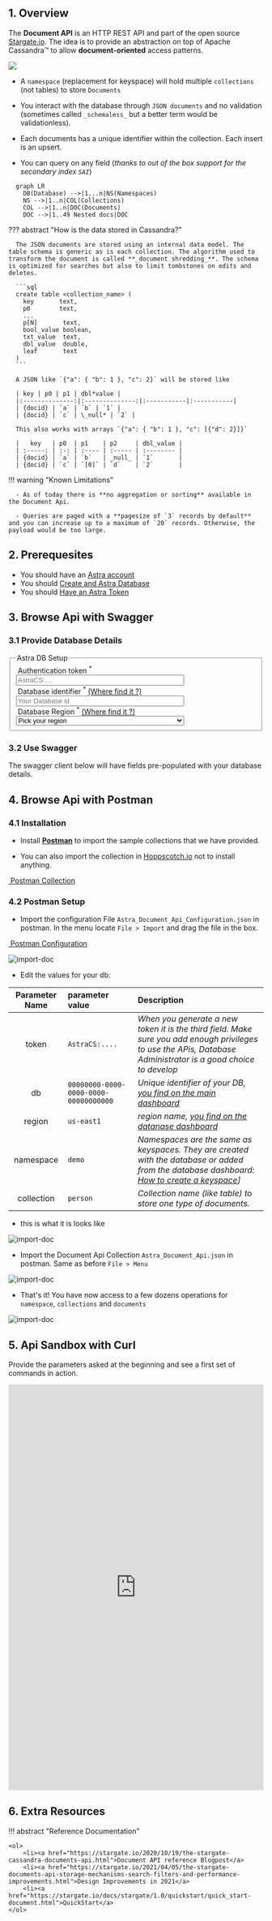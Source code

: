 <link rel="stylesheet" href="https://maxcdn.bootstrapcdn.com/font-awesome/4.6.1/css/font-awesome.min.css">
<link rel="stylesheet" type="text/css" href="../../../../assets/stylesheets/formbase.min.css">

<link rel="stylesheet" type="text/css" href="https://unpkg.com/swagger-ui-dist@3.25.1/swagger-ui.css">
<script src="https://unpkg.com/swagger-ui-dist@3.25.1/swagger-ui-standalone-preset.js"></script>
<script src="https://unpkg.com/swagger-ui-dist@3.25.1/swagger-ui-bundle.js"></script>
<script src="../../../../assets/javascripts/swagger-sandbox.js"></script>

## 1. Overview

The **Document API** is an HTTP REST API and part of the open source [Stargate.io](https://stargate.io/). The idea is to provide an abstraction on top of Apache Cassandra™ to allow **document-oriented** access patterns.

<img src="../../../../img/stargate-api-doc/architecture.png" />

- A `namespace` (replacement for keyspace) will hold multiple `collections` (not tables) to store `Documents`

- You interact with the database through `JSON documents` and no validation (sometimes called `_schemaless_` but a better term would be validationless).

- Each documents has a unique identifier within the collection. Each insert is an upsert.

- You can query on any field (_thanks to out of the box support for the secondary index `SAI`_)

```mermaid
  graph LR
    DB(Database) -->|1...n|NS(Namespaces)
    NS -->|1..n|COL(Collections)
    COL -->|1..n|DOC(Documents)
    DOC -->|1..49 Nested docs|DOC
```

??? abstract "How is the data stored in Cassandra?"

      The JSON documents are stored using an internal data model. The table schema is generic as is each collection. The algorithm used to transform the document is called **_document shredding_**. The schema is optimized for searches but also to limit tombstones on edits and deletes.

      ```sql
      create table <collection_name> (
        key       text,
        p0        text,
        ...
        p[N]       text,
        bool_value boolean,
        txt_value  text,
        dbl_value  double,
        leaf       text
      )
      ```

      A JSON like `{"a": { "b": 1 }, "c": 2}` will be stored like

      | key | p0 | p1 | dbl*value |
      |:--------------:|:--------------:|:-----------|:-----------|
      | {docid} | `a` | `b` | `1` |
      | {docid} | `c` | \_null* | `2` |

      This also works with arrays `{"a": { "b": 1 }, "c": [{"d": 2}]}`

      |   key   | p0  | p1    | p2     | dbl_value |
      | :-----: | :-: | :---- | :----- | :-------- |
      | {docid} | `a` | `b`   | _null_ | `1`       |
      | {docid} | `c` | `[0]` | `d`    | `2`       |

!!! warning "Known Limitations"

      - As of today there is **no aggregation or sorting** available in the Document Api.

      - Queries are paged with a **pagesize of `3` records by default** and you can increase up to a maximum of `20` records. Otherwise, the payload would be too large.

## 2. Prerequesites

- You should have an [Astra account](http://astra.datastax.com/)
- You should [Create and Astra Database](/pages/astra/create-instance/)
- You should [Have an Astra Token](/pages/astra/create-token/)

## 3. Browse Api with Swagger

### 3.1 Provide Database Details

<fieldset>
<legend>Astra DB Setup</legend>
<label class="label" for="astra_token"><i class="fa fa-key"></i> &nbsp;Authentication token&nbsp;<sup>*</sup></label>
<span id="astra_token_errors" style="color:red;font-style:italic;"></span>
<br/>
<input class="input" id="astra_token" name="astra_token" type="text" placeholder="AstraCS:...." style="width:70%">

<!-- Waiting for the Devops API to Allow CORS
<input type="submit"
       class="md-button button-primary float-right" value="Lookup Databases"
       onclick="dbSelectorListDatabases(document.getElementById('astra_token').value)" />
-->

<div id="block_astra_db">
  <label class="label" for="astra_db"><i class="fa fa-database"></i> &nbsp;Database identifier&nbsp;<sup>*</sup> <a href="/pages/astra/faq/#where-should-i-find-a-database-identifier">(Where find it ?)</a></label>
  <span id="astra_db_errors" style="color:red;font-style:italic;"></span>
  <br/>
  <input class="input" id="astra_db" name="astra_token" type="text" placeholder="Your Database id" style="width:70%">
</div>

<div id="block_astra_region">
  <label class="label" for="astra_region"><i class="fa fa-map"></i> &nbsp;Database Region&nbsp;<sup>*</sup>  <a href="/pages/astra/faq/#where-should-i-find-a-database-region-name">(Where find it ?)</a></label>
   <span id="astra_region_errors" style="color:red;font-style:italic;"></span>
  <br/>
  <select class="select" id="astra_region" 
    name="astra_region" style="width:70%" 
    onchange="dbSelectorShowKeyspaces(
      document.getElementById('astra_token').value, 
      document.getElementById('astra_db').value, 
      document.getElementById('astra_region').value)">
    <option selected disabled>Pick your region</option>
    <optgroup label="Google Cloud Platform">
      <option value="asia-south1">(GCP) asia-south1</option>
      <option value="europe-west1">(GCP) europe-west1</option>
      <option value="europe-west2">(GCP) europe-west2 </option>
      <option value="northamerica-northeast1">(GCP) northamerica-northeast1</option>
      <option value="southamerica-east1">(GCP) southamerica-east1</option>
      <option value="us-central1">(GCP) us-central1</option>
      <option value="us-east1">(GCP) us-east1</option>
      <option value="us-east4">(GCP) us-east4</option>
      <option value="us-west1">(GCP) us-west1</option>
    </optgroup>
    <optgroup label="AWS">
      <option value="ap-southeast-1">(AWS) ap-southeast-1</option>
      <option value="eu-central-1">(AWS) eu-central-1</option>
      <option value="eu-west-1">(AWS) eu-west-1</option>
      <option value="us-east-1">(AWS) us-east-1</option>
      <option value="us-east-2">(AWS) us-east-2</option>
      <option value="us-west-2">(AWS) us-west-2</option>
    </optgroup>
    <optgroup label="Azure">
      <option value="northeurope">(Azure) northeurope</option>
      <option value="westeurope">(Azure) westeurope</option>
      <option value="eastus">(Azure) eastus</option>
      <option value="eastus2">(Azure) eastus2</option>
      <option value="southcentralus">(Azure) southcentralus</option>
      <option value="westus2">(Azure) westus2</option>
      <option value="canadacentral">(Azure) canadacentral</option>
      <option value="brazilsouth">(Azure) brazilsouth</option>
      <option value="centralindia">(Azure) centralindia</option>
      <option value="australiaeast">(Azure) australiaeast</option>
    </optgroup>
  </select>
</div>

<div id="dbselector_errors" style="color:red;font-style:italic;"></div>

<div id="block_astra_namespace" >
</div>

</fieldset>

### 3.2 Use Swagger

The swagger client below will have fields pre-populated with your database details.

<div id="swagger-ui"></div>

<script>

function setupSwagger() {
  window.ui = SwaggerUIBundle({
    url: "../swagger-api-document.json",
    dom_id: '#swagger-ui',
    presets: [
      SwaggerUIBundle.presets.apis,
      SwaggerUIStandalonePreset
    ],
    plugins: [
      UrlMutatorPlugin
    ],
    layout: "StandaloneLayout",
    onComplete: () => {
       dbSelectorBuildStargateEndpoint('ASTRA_DB_ID', 'ASTRA_DB_REGION')
    } 
  });
  document.querySelector(".topbar").hidden=true;
  // Add the populate field function Hook.
  setTimeout(hookSwagger, 100);
}

window.onload = setupSwagger;
  
</script>

## 4. Browse Api with Postman

### 4.1 Installation

- Install **[Postman](https://www.postman.com/downloads/)** to import the sample collections that we have provided.

- You can also import the collection in [Hoppscotch.io](https://hoppscotch.io/) not to install anything.

<a href="../../../../assets/attachments/postman/Astra_Document_Api.json" class="md-button">
  <i class="fa fa-download" ></i>&nbsp;Postman Collection
</a>

### 4.2 Postman Setup

- Import the configuration File `Astra_Document_Api_Configuration.json` in postman. In the menu locate `File > Import` and drag the file in the box.

<a href="../../../../assets/attachments/postman/Astra_Document_Api_Configuration.json" class="md-button">
  <i class="fa fa-download" ></i>&nbsp;Postman Configuration
</a>

![import-doc](../../../../img/postman/docapi-conf-import.png)

- Edit the values for your db:

| Parameter Name | parameter value                       | Description                                                                                                                                                                                                                          |
| :------------: | :------------------------------------ | :----------------------------------------------------------------------------------------------------------------------------------------------------------------------------------------------------------------------------------- |
|     token      | `AstraCS:....`                        | _When you generate a new token it is the third field. Make sure you add enough privileges to use the APis, Database Administrator is a good choice to develop_                                                                       |
|       db       | `00000000-0000-0000-0000-00000000000` | _Unique identifier of your DB, [you find on the main dashboard](https://awesome-astra.github.io/docs//Astra-FAQ#where-should-i-find-a-database-identifier-)_                                                                         |
|     region     | `us-east1`                            | _region name, [you find on the datanase dashboard](https://awesome-astra.github.io/docs//Astra-FAQ#where-should-i-find-a-database-region-name-)_                                                                                     |
|   namespace    | `demo`                                | _Namespaces are the same as keyspaces. They are created with the database or added from the database dashboard: [How to create a keyspace](https://awesome-astra.github.io/docs//Astra-FAQ#how-to-create-a-namespace-or-keyspace-)]_ |
|   collection   | `person`                              | _Collection name (like table) to store one type of documents._                                                                                                                                                                       |

- this is what it is looks like

![import-doc](../../../../img/postman/docapi-conf-edit.png)

- Import the Document Api Collection `Astra_Document_Api.json` in postman. Same as before `File > Menu`

![import-doc](../../../../img/postman/docapi-import.png)

- That's it! You have now access to a few dozens operations for `namespace`, `collections` and `documents`

![import-doc](../../../../img/postman/docapi-resources.png)

## 5. Api Sandbox with Curl

Provide the parameters asked at the beginning and see a first set of commands in action.

<iframe frameborder="0" width="100%" height="800px" src="https://replit.com/@CedrickLunven/Sandbox-DocumentAPI?embed=true"></iframe>

## 6. Extra Resources

!!! abstract "Reference Documentation"

    <ol>
        <li><a href="https://stargate.io/2020/10/19/the-stargate-cassandra-documents-api.html">Document API reference Blogpost</a>
        <li><a href="https://stargate.io/2021/04/05/the-stargate-documents-api-storage-mechanisms-search-filters-and-performance-improvements.html">Design Improvements in 2021</a>
        <li><a href="https://stargate.io/docs/stargate/1.0/quickstart/quick_start-document.html">QuickStart</a>
    </ol>

